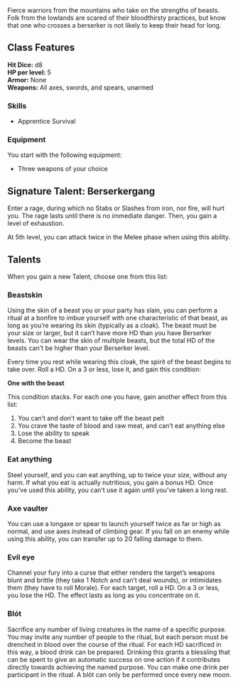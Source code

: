 Fierce warriors from the mountains who take on the strengths of beasts. Folk from the lowlands are scared of their bloodthirsty practices, but know that one who crosses a berserker is not likely to keep their head for long.
## Class Features
**Hit Dice:** d8\
**HP per level:** 5\
**Armor:** None\
**Weapons:** All axes, swords, and spears, unarmed

### Skills
* Apprentice Survival
### Equipment
You start with the following equipment:
- Three weapons of your choice
## Signature Talent: Berserkergang
Enter a rage, during which no Stabs or Slashes from iron, nor fire, will hurt you. The rage lasts until there is no immediate danger. Then, you gain a level of exhaustion.

At 5th level, you can attack twice in the Melee phase when using this ability.
## Talents
When you gain a new Talent, choose one from this list:
### Beastskin
Using the skin of a beast you or your party has slain, you can perform a ritual at a bonfire to imbue yourself with one characteristic of that beast, as long as you’re wearing its skin (typically as a cloak). The beast must be your size or larger, but it can’t have more HD than you have Berserker levels. You can wear the skin of multiple beasts, but the total HD of the beasts can't be higher than your Berserker level.

Every time you rest while wearing this cloak, the spirit of the beast begins to take over. Roll a HD. On a 3 or less, lose it, and gain this condition:

**One with the beast**

This condition stacks. For each one you have, gain another effect from this list:

1. You can’t and don’t want to take off the beast pelt
2. You crave the taste of blood and raw meat, and can’t eat anything else
3. Lose the ability to speak
4. Become the beast

### Eat anything
Steel yourself, and you can eat anything, up to twice your size, without any harm. If what you eat is actually nutritious, you gain a bonus HD. Once you’ve used this ability, you can’t use it again until you’ve taken a long rest.

### Axe vaulter
You can use a longaxe or spear to launch yourself twice as far or high as normal, and use axes instead of climbing gear. If you fall on an enemy while using this ability, you can transfer up to 20 falling damage to them.

### Evil eye
Channel your fury into a curse that either renders the target’s weapons blunt and brittle (they take 1 Notch and can’t deal wounds), or intimidates them (they have to roll Morale). For each target, roll a HD. On a 3 or less, you lose the HD. The effect lasts as long as you concentrate on it.

### Blót
Sacrifice any number of living creatures in the name of a specific purpose. You may invite any number of people to the ritual, but each person must be drenched in blood over the course of the ritual. For each HD sacrificed in this way, a blood drink can be prepared. Drinking this grants a blessling that can be spent to give an automatic success on one action if it contributes directly towards achieving the named purpose. You can make one drink per participant in the ritual. A blót can only be performed once every new moon.
